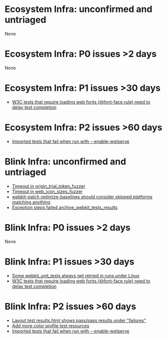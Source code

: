 # Ecosystem Infra: unconfirmed and untriaged
None

# Ecosystem Infra: P0 issues >2 days
None

# Ecosystem Infra: P1 issues >30 days
* [W3C tests that require loading web fonts (@font-face rule) need to delay test completion](https://crbug.com/507054)

# Ecosystem Infra: P2 issues >60 days
* [Imported tests that fail when run with --enable-wptserve](https://crbug.com/508734)

# Blink Infra: unconfirmed and untriaged
* [Timeout in origin_trial_token_fuzzer](https://crbug.com/802377)
* [Timeout in web_icon_sizes_fuzzer](https://crbug.com/802134)
* [webkit-patch optimize-baselines should consider skipped platforms matching anything](https://crbug.com/801287)
* [Exception steps failed archive_webkit_tests_results](https://crbug.com/799048)

# Blink Infra: P0 issues >2 days
None

# Blink Infra: P1 issues >30 days
* [Some webkit_unit_tests always get retried in runs under Linux](https://crbug.com/791734)
* [W3C tests that require loading web fonts (@font-face rule) need to delay test completion](https://crbug.com/507054)

# Blink Infra: P2 issues >60 days
* [Layout test results.html shows pass/pass results under "failures"](https://crbug.com/664274)
* [Add more color profile test resources](https://crbug.com/537077)
* [Imported tests that fail when run with --enable-wptserve](https://crbug.com/508734)


